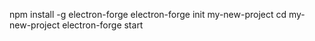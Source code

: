 npm install -g electron-forge
electron-forge init my-new-project
cd my-new-project
electron-forge start
